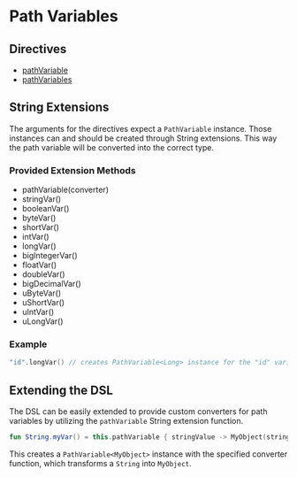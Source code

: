 # Path Variables

## Directives

* [pathVariable](pathvariable.md)
* [pathVariables](pathvariables.md)

## String Extensions

The arguments for the directives expect a `PathVariable` instance. 
Those instances can and should be created through String extensions. 
This way the path variable will be converted into the correct type.

### Provided Extension Methods

* pathVariable\(converter\)
* stringVar\(\)
* booleanVar\(\)
* byteVar\(\)
* shortVar\(\)
* intVar\(\)
* longVar\(\)
* bigIntegerVar\(\)
* floatVar\(\)
* doubleVar\(\)
* bigDecimalVar\(\)
* uByteVar\(\)
* uShortVar\(\)
* uIntVar\(\)
* uLongVar\(\)

### Example

```kotlin
"id".longVar() // creates PathVariable<Long> instance for the "id" variable
```

## Extending the DSL

The DSL can be easily extended to provide custom converters for path variables by utilizing the `pathVariable` String extension function.

```kotlin
fun String.myVar() = this.pathVariable { stringValue -> MyObject(stringValue) }
```

This creates a `PathVariable<MyObject>` instance with the specified converter function, which transforms a `String` into `MyObject`.


